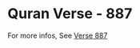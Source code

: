 # Quran Verse - 887 

For more infos, See [Verse 887](https://www.quranbookk.com/quran/search?q=887)